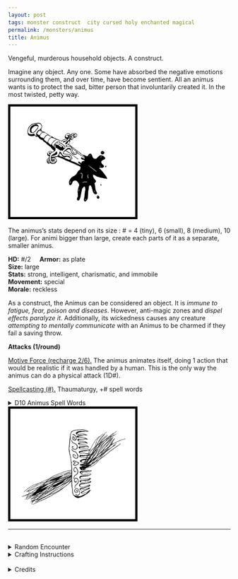```yaml
---
layout: post
tags: monster construct  city cursed holy enchanted magical
permalink: /monsters/animus
title: Animus
---
```


Vengeful, murderous household objects. A construct.

Imagine any object. Any one. Some have absorbed the negative emotions surrounding them, and over time, have become sentient. All an animus wants is to protect the sad, bitter person that involuntarily created it. In the most twisted, petty way.

<img src="/images/Animus.png" alt="Animus"  height="250" style="border:5px solid black">

The animus’s stats depend on its size : # = 4 (tiny), 6 (small), 8 (medium), 10 (large). For animi bigger than large, create each parts of it as a separate, smaller animus.

**HD:** #/2  &nbsp; &nbsp;  **Armor:** as plate <br>
**Size:** large <br>
**Stats:** strong, intelligent, charismatic, and immobile <br>
**Movement:** special <br>
**Morale:** reckless <br>

As a construct, the Animus can be considered an object. It is *immune to fatigue, fear, poison and diseases*. However, anti-magic zones and *dispel effects paralyze it*. Additionally, its wickedness causes any creature *attempting to mentally communicate* with an Animus to be charmed if they fail a saving throw.

**Attacks (1/round)**

<ins>Motive Force (recharge 2/6).</ins> The animus animates itself, doing 1 action that would be realistic if it was handled by a human. This is the only way the animus can do a physical attack (1D#).

<ins>Spellcasting (#).</ins> Thaumaturgy, +# spell words
<details markdown="1">
<summary>D10 Animus Spell Words</summary>

The animus knows a certain amount of spell words which it can combine in pairs to create spells. You can add other words to match the nature of the object, like *fire* for an oven, *music* for a piano, or *blood* for a knife.

| ---------------- | ---------------- |
| 1. Animate  |  6. Wind  |
| 2. Dead  |  7. Fear  |
| 3. Object &nbsp; &nbsp; &nbsp; &nbsp; &nbsp; |  8. Insect  |
| 4. Control  |  9. Giant  |
| 5. Weather  |  10. Plague  |

</details>

<img src="/images/Animus2.png" alt="Animus"  height="250" style="border:5px solid black">
<br>

---

<br> 

<details markdown="1">
<summary>Random Encounter</summary>

1. **Monster:** 1 animus & 1 commoner.
1. **Lair:** The house of a bitter person, half abandoned and isolated. <br>	&nbsp; OR <br>	**Omen:** “I sense a lot of hatred in this room”
1. **Spoor:** A recent victim, seemingly killed by an impossible accident.
1. **Tracks:** A bitter diary page hinting at a location.
1. **Trace:** Gossip about how everybody hates the person who lives/lived here. 
1. **Trace:** The funeral of a recent victim. 
</details>

<details markdown="1">
<summary>Crafting Instructions</summary>
Creating an Animus takes # spell dices and a deeply bitter person attached to the object you want to transform. Roll 1D6 to know the result. Add 1 to your roll for each extra spell dice spent.

1. You trap your own soul in the object. Your charisma becomes 0.
1. You kill the bitter person. It becomes a ghost.
1. You attract 1D6 shadows.
4-5.	The animus considers you a threat to the bitter person.
6+	The animus cannot attack you.
</details>

<br>

<details markdown="1">
<summary>Credits</summary>
I fucking love Ravenloft's [animators](http://adnd.geoshitties.installgentoo.com/mm/animatgr.html), just not their name. How fun is it to run a murder mystery where the weapon is the actual murderer. What is the motive? the negative emotions of a bitter person. It just runs itself. In extreme cases, a whole house and all its furniture can be made an animus, creating a quick, funhouse dungeon. — SaltyGoo
</details>
